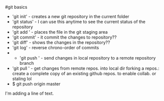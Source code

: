 #git basics

* 'git init' - creates a new git repository in the current folder
* 'git status' - I can use this anytime to see the current status of the repository
* 'git add <file>' - places the file in the git staging area
* 'git commit' - it commit the changes to repository??
* 'git diff' - shows the changes in the repository??
* 'git log' - reverse chrono-order of commits
* * 'git push <remote> <branch>' - send changes in local repository to a remote repository branch
* 'git pull <remote> <branch>' - get changes from remote repos. into local dir
forking a repos.: create a complete copy of an existing github repos. to enable collab. or staling lol
* $ git push origin master


I'm adding a line of text.
